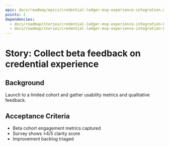 ```yaml
---
epic: docs/roadmap/epics/credential-ledger-mvp-experience-integration.md
points: 2
dependencies:
  - docs/roadmap/stories/credential-ledger-mvp-experience-integration-03-profile-view.md
  - docs/roadmap/stories/credential-ledger-mvp-experience-integration-04-governance-hooks.md
---
```

# Story: Collect beta feedback on credential experience

## Background
Launch to a limited cohort and gather usability metrics and qualitative feedback.

## Acceptance Criteria
- Beta cohort engagement metrics captured
- Survey shows ≥4/5 clarity score
- Improvement backlog triaged
